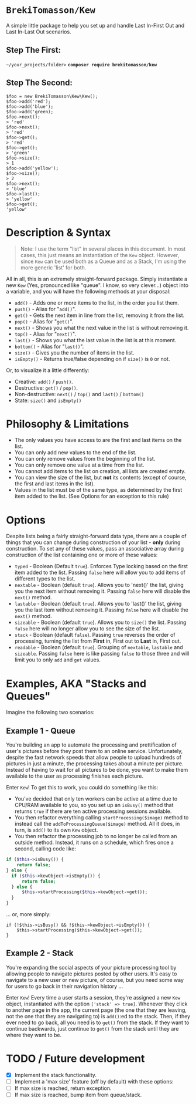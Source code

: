 # `BrekiTomasson/Kew`

A simple little package to help you set up and handle Last In-First Out and Last In-Last Out scenarios.

## Step The First:

`~/your_projects/folder>` **`composer require brekitomasson/kew`**

## Step The Second:

```
$foo = new BrekiTomasson\Kew\Kew();
$foo->add('red');
$foo->add('blue');
$foo->add('green);
$foo->next();
> 'red'
$foo->next();
> 'red'
$foo->get();
> 'red'
$foo->get();
> 'green'
$foo->size();
> 1
$foo->add('yellow');
$foo->size();
> 2
$foo->next();
> 'blue'
$foo->last();
> 'yellow'
$foo->get();
'yellow'
```

# Description & Syntax

> Note: I use the term "list" in several places in this document. In most cases,
> this just means an instantiation of the `Kew` object. However, since `Kew` can
> be used both as a Queue and as a Stack, I'm using the more generic 'list' for
> both.

All in all, this is an extremely straight-forward package. Simply instantiate a
new `Kew` (Yes, pronounced like "queue". I know, so very clever...) object into
a variable, and you will have the following methods at your disposal:

* `add()` - Adds one or more items to the list, in the order you list them.
* `push()` - Alias for "`add()`".
* `get()` - Gets the next item in line from the list, removing it from the list.
* `pop()` - Alias for "`get()`".
* `next()` - Shows you what the next value in the list is without removing it.
* `top()` - Alias for "`next()`".
* `last()` - Shows you what the last value in the list is at this moment.
* `bottom()` - Alias for "`last()`".
* `size()` - Gives you the number of items in the list.
* `isEmpty()` - Returns true/false depending on if `size()` is `0` or not.

Or, to visualize it a little differently:

- Creative: `add()` / `push()`.
- Destructive: `get()` / `pop()`.
- Non-destructive: `next()` / `top()` and `last()` / `bottom()`
- State: `size()` and `isEmpty()` 

# Philosophy & Limitations

- The only values you have access to are the first and last items on the list.
- You can only add new values to the end of the list.
- You can only remove values from the beginning of the list.
- You can only remove one value at a time from the list.
- You cannot add items to the list on creation, all lists are created empty.
- You can view the size of the list, but **not** its contents (except of course,
  the first and last items in the list).
- Values in the list must be of the same type, as determined by the first item
  added to the list. (See Options for an exception to this rule)

# Options

Despite lists being a fairly straight-forward data type, there are a couple of
things that you can change during construction of your list - **only** during
construction. To set any of these values, pass an associative array during
construction of the list containing one or more of these values:

- `typed` - Boolean (Default `true`). Enforces Type locking based on the first
  item added to the list. Passing `false` here will allow you to add items of
  different types to the list.
- `nextable` - Boolean (default `true`). Allows you to 'next()' the list, giving
  you the next item without removing it. Passing `false` here will disable the
  `next()` method.
- `lastable` - Boolean (default `true`). Allows you to 'last()' the list, giving
  you the last item without removing it. Passing `false` here will disable the
  `next()` method.
- `sizeable` - Boolean (default `true`). Allows you to `size()` the list.
  Passing `false` here will no longer allow you to see the size of the list.
- `stack` - Boolean (default `false`). Passing `true` reverses the order of
  processing, turning the list from **First** in, First out to **Last** in,
  First out.
- `readable` - Boolean (default `true`). Grouping of `nextable`, `lastable` and
  `sizeable`. Passing `false` here is like passing `false` to those three and
  will limit you to only `add` and `get` values.

# Examples, AKA "Stacks and Queues"

Imagine the following two scenarios:

## Example 1 - Queue

You're building an app to automate the processing and prettification of user's
pictures before they post them to an online service. Unfortunately, despite the
fast network speeds that allow people to upload hundreds of pictures in just a
minute, the processing takes about a minute per picture. Instead of having to
wait for all pictures to be done, you want to make them available to the user 
as processing finishes each picture.

Enter `Kew`! To get this to work, you could do something like this:

- You've decided that only ten workers can be active at a time due to CPU/RAM
  available to you, so you set up an `isBusy()` method that returns `true` if
  there are ten active processing sessions available.
- You then refactor everything calling `startProcessing($image)` method to
  instead call the `addToProcessingQueue($image)` method. All it does, in 
  turn, is `add()` to its own `Kew` object.
- You then refactor the processing job to no longer be called from an outside
  method. Instead, it runs on a schedule, which fires once a second, calling
  code like:
  
```php
if ($this->isBusy()) {
    return false;
} else {
  if ($this->kewObject->isEmpty()) {
      return false;
  } else {
      $this->startProcessing($this->kewObject->get());
  }
}
```

... or, more simply:

``` 
if (!$this->isBusy() && !$this->kewObject->isEmpty()) {
    $this->startProcessing($this->kewObject->get());
}
```

## Example 2 - Stack

You're expanding the social aspects of your picture processing tool by allowing
people to navigate pictures posted by other users. It's easy to navigate to a
new user or new picture, of course, but you need some way for users to go back
in their navigation history ...

Enter `Kew`! Every time a user starts a session, they're assigned a new `Kew`
object, instantiated with the option `['stack' => true]`. Whenever they click
to another page in the app, the current page (the one that they are leaving, 
not the one that they are navigating to) is `add()`:ed to the stack. Then, if
they ever need to go back, all you need is to `get()` from the stack. If they
want to continue backwards, just continue to `get()` from the stack until they
are where they want to be.

# TODO / Future development

- [X] Implement the stack functionality.
- [ ] Implement a 'max size' feature (off by default) with these options:
- [ ] If max size is reached, return exception.
- [ ] If max size is reached, bump item from queue/stack.
